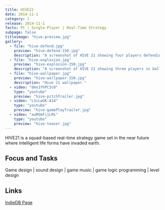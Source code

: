 ```yaml
---
title: HIVE21
date: 2014-11-1
category: 1
release: 2014-11-1
facts: PC | Single-Player | Real-Time Strategy
subpage: false
titleimage: "hive-preview.jpg"
gallery:
  - file: "hive-defend.jpg"
    preview: "hive-defend-150.jpg"
    description: "A screenshot of HIVE 21 showing four players defending the base."
  - file: "hive-explosion.jpg"
    preview: "hive-explosion-150.jpg"
    description: "A screenshot of HIVE 21 showing three players in ballte - one gets healed."
  - file: "hive-wallpaper.jpg"
    preview: "hive-wallpaper-150.jpg"
    description: "Hive 21 wallpaper."
  - video: "Omx1YhPC3c0"
    type: "youtube"
    preview: "hive-pitchTrailer.jpg"
  - video: "LScLwGK-A14"
    type: "youtube"
    preview: "hive-gamePlayTrailer.jpg"
  - video: "auMSmFijLMs"
    type: "youtube"
    preview: "hive-teaser.jpg"
---
```


HIVE21 is a squad-based real-time strategy game set in the near future where intelligent life forms have invaded earth.

## Focus and Tasks
Game design | sound design | game music | game logic programming | level design

## Links
[IndieDB Page](http://www.indiedb.com/games/hive21/)